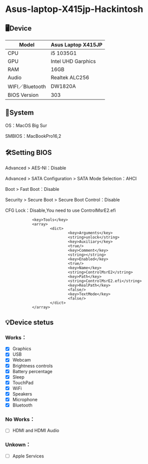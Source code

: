 # Asus-laptop-X415jp-Hackintosh

## 🖥️Device
| Model | Asus Laptop X415JP |
|------------|-------------------------------|
| CPU | i5 1035G1 |
| GPU | Intel UHD Garphics |
| RAM | 16GB |
| Audio | Realtek ALC256 |
| WIFI／Bluetooth | DW1820A |
| BIOS Version | 303 |

## 📀System
OS：MacOS Big Sur

SMBIOS：MacBookPro16,2

## 🛠️Setting BIOS
Advanced > AES-NI：Disable

Advanced > SATA Configuration > SATA Mode Selection：AHCI

Boot > Fast Boot：Disable

Security > Secure Boot > Secure Boot Control：Disable

CFG Lock：Disable,You need to use ControlMsrE2.efi

                <key>Tools</key>
                <array>
                        <dict>
                                <key>Arguments</key>
                                <string>unlock</string>
                                <key>Auxiliary</key>
                                <true/>
                                <key>Comment</key>
                                <string></string>
                                <key>Enabled</key>
                                <true/>
                                <key>Name</key>
                                <string>ControlMsrE2</string>
                                <key>Path</key>
                                <string>ControlMsrE2.efi</string>
                                <key>RealPath</key>
                                <false/>
                                <key>TextMode</key>
                                <false/>
                        </dict>
                </array>
## 💡Device stetus
### Works：
- [x] Graphics
- [x] USB
- [x] Webcam
- [x] Brightness controls
- [x] Battery percentage
- [x] Sleep
- [x] TouchPad
- [x] WiFi
- [x] Speakers
- [x] Microphone
- [x] Bluetooth
### No Works：
- [ ] HDMI and HDMI Audio
### Unkown：
- [ ] Apple Services
